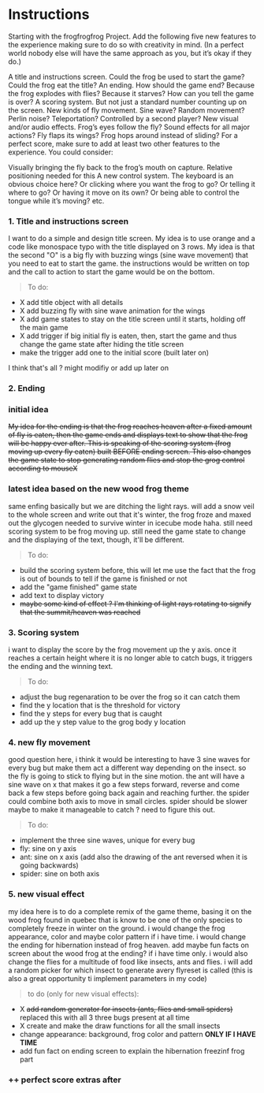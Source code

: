 # Instructions

Starting with the frogfrogfrog Project. Add the following five new features to the experience making sure to do so with creativity in mind. (In a perfect world nobody else will have the same approach as you, but it’s okay if they do.)

A title and instructions screen. Could the frog be used to start the game? Could the frog eat the title?
An ending. How should the game end? Because the frog explodes with flies? Because it starves? How can you tell the game is over?
A scoring system. But not just a standard number counting up on the screen.
New kinds of fly movement. Sine wave? Random movement? Perlin noise? Teleportation? Controlled by a second player?
New visual and/or audio effects. Frog’s eyes follow the fly? Sound effects for all major actions? Fly flaps its wings? Frog hops around instead of sliding?
For a perfect score, make sure to add at least two other features to the experience. You could consider:

Visually bringing the fly back to the frog’s mouth on capture. Relative positioning needed for this
A new control system. The keyboard is an obvious choice here? Or clicking where you want the frog to go? Or telling it where to go? Or having it move on its own? Or being able to control the tongue while it’s moving?
etc.


### 1. Title and instructions screen

I want to do a simple and design title screen. My idea is to use orange and a code like monospace typo with the title displayed on 3 rows. My idea is that the second "O" is a big fly with buzzing wings (sine wave movement) that you need to eat to start the game. the instructions would be written on top and the call to action to start the game would be on the bottom. 

> To do:
- X add title object with all details 
- X add buzzing fly with sine wave animation for the wings
- X add game states to stay on the title screen until it starts, holding off the main game
- X add trigger if big initial fly is eaten, then, start the game and thus change the game state after hiding the title screen
- make the trigger add one to the initial score (built later on)

I think that's all ? might modifiy or add up later on

### 2. Ending

### initial idea
~~My idea for the ending is that the frog reaches heaven after a fixed amount of fly is eaten, then the game ends and displays text to show that the frog will be happy ever after. This is speaking of the scoring system (frog moving up every fly eaten) built BEFORE ending screen. This also changes the game state to stop generating random flies and stop the grog control according to mouseX~~

### latest idea based on the new wood frog theme

same enfing basically but we are ditching the light rays. will add a snow veil to the whole screen and write out that it's winter, the frog froze and maxed out the glycogen needed to survive winter in icecube mode haha. still need scoring system to be frog moving up. still need the game state to change and the displaying of the text, though, it'll be different.

> To do:
- build the scoring system before, this will let me use the fact that the frog is out of bounds to tell if the game is finished or not
- add the "game finished" game state
- add text to display victory
- ~~maybe some kind of effect ? I'm thinking of light rays rotating to signify that the summit/heaven was reached~~

### 3. Scoring system

i want to display the score by the frog movement up the y axis. once it reaches a certain height where it is no longer able to catch bugs, it triggers the ending and the winning text.

> To do:
- adjust the bug regenaration to be over the frog so it can catch them
- find the y location that is the threshold for victory
- find the y steps for every bug that is caught
- add up the y step value to the grog body y location

### 4. new fly movement

good question here, i think it would be interesting to have 3 sine waves for every bug but make them act a different way depending on the insect. so the fly is going to stick to flying but in the sine motion. the ant will have a sine wave on x that makes it go a few steps forward, reverse and come back a few steps before going back again and reaching further. the spider could combine both axis to move in small circles. spider should be slower maybe to make it manageable to catch ? need to figure this out.

> To do:
- implement the three sine waves, unique for every bug
- fly: sine on y axis
- ant: sine on x axis (add also the drawing of the ant reversed when it is going backwards)
- spider: sine on both axis


### 5. new visual effect

my idea here is to do a complete remix of the game theme, basing it on the wood frog found in quebec that is know to be one of the only species to completely freeze in winter on the ground. i would change the frog appearance, color and maybe color pattern if i have time. i would change the ending for hibernation instead of frog heaven. add maybe fun facts on screen about the wood frog at the ending? if i have time only. i would also change the flies for a multitude of food like insects, ants and flies. i will add a random picker for which insect to generate avery flyreset is called (this is also a great opportunity ti implement parameters in my code)

> to do (only for new visual effects):
- X ~~add random generator for insects (ants, flies and small spiders)~~ replaced this with all 3 three bugs present at all time 
- X create and make the draw functions for all the small insects
- change appearance: background, frog color and pattern **ONLY IF I HAVE TIME**
- add fun fact on ending screen to explain the hibernation freezinf frog part

### ++ perfect score extras after